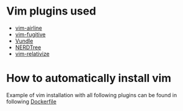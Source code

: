 # Vim plugins used

* [vim-airline](https://github.com/vim-airline/vim-airline)
* [vim-fugitive](https://github.com/tpope/vim-fugitive)
* [Vundle](https://github.com/VundleVim/Vundle.vim)
* [NERDTree](https://github.com/preservim/nerdtree)
* [vim-relativize](https://github.com/ericbn/vim-relativize)

# How to automatically install vim

Example of vim installation with all following plugins can be found in 
following [Dockerfile](https://github.com/larics/docker_files/blob/master/ros-noetic/moveit_ros/Dockerfile)

